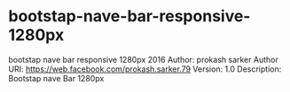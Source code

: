 # bootstap-nave-bar-responsive-1280px
bootstap nave bar responsive 1280px 2016
Author: prokash sarker
Author URI: https://web.facebook.com/prokash.sarker.79
Version: 1.0
Description: Bootstap nave Bar 1280px
